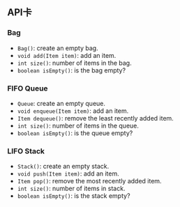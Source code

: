 
## API卡
### Bag
- `Bag()`: create an empty bag.
- `void add(Item item)`: add an item.
- `int size()`: number of items in the bag.
- `boolean isEmpty()`: is the bag empty?

### FIFO Queue
- `Queue`: create an empty queue.
- `void enqueue(Item item)`: add an item.
- `Item dequeue()`: remove the least recently added item.
- `int size()`: number of items in the queue.
- `boolean isEmpty()`: is the queue empty?

### LIFO Stack
- `Stack()`: create an empty stack.
- `void push(Item item)`: add an item.
- `Item pop()`: remove the most recently added item.
- `int size()`: number of items in stack.
- `boolean isEmpty()`: is the stack empty?


